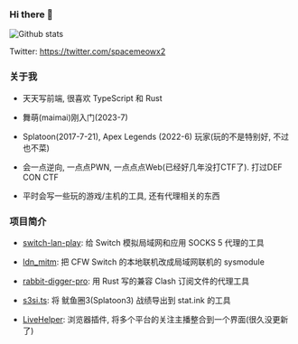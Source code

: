 ### Hi there 👋

![Github stats](https://github-readme-stats.vercel.app/api?username=spacemeowx2&show_icons=true)

Twitter: https://twitter.com/spacemeowx2

### 关于我

- 天天写前端, 很喜欢 TypeScript 和 Rust

- 舞萌(maimai)刚入门(2023-7)

- Splatoon(2017-7-21), Apex Legends (2022-6) 玩家(玩的不是特别好, 不过也不菜)

- 会一点逆向, 一点点PWN, 一点点点Web(已经好几年没打CTF了). 打过DEF CON CTF

- 平时会写一些玩的游戏/主机的工具, 还有代理相关的东西

### 项目简介

- [switch-lan-play](https://github.com/spacemeowx2/switch-lan-play): 给 Switch 模拟局域网和应用 SOCKS 5 代理的工具

- [ldn_mitm](https://github.com/spacemeowx2/ldn_mitm): 把 CFW Switch 的本地联机改成局域网联机的 sysmodule

- [rabbit-digger-pro](https://github.com/rabbit-digger/rabbit-digger-pro): 用 Rust 写的兼容 Clash 订阅文件的代理工具

- [s3si.ts](https://github.com/spacemeowx2/s3si.ts): 将 鱿鱼圈3(Splatoon3) 战绩导出到 stat.ink 的工具

- [LiveHelper](https://github.com/spacemeowx2/LiveHelper): 浏览器插件, 将多个平台的关注主播整合到一个界面(很久没更新了)

<!--
**spacemeowx2/spacemeowx2** is a ✨ _special_ ✨ repository because its `README.md` (this file) appears on your GitHub profile.

Here are some ideas to get you started:

- 🔭 I’m currently working on ...
- 🌱 I’m currently learning ...
- 👯 I’m looking to collaborate on ...
- 🤔 I’m looking for help with ...
- 💬 Ask me about ...
- 📫 How to reach me: ...
- 😄 Pronouns: ...
- ⚡ Fun fact: ...
-->
